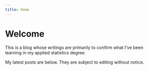 ```yaml
---
title: Home
---
```



# Welcome
This is a blog whose writings are primarily to confirm what I've been learning in my applied statistics degree. 

My latest posts are below. They are subject to editing without notice.
